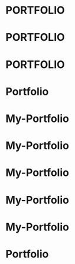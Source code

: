 # PORTFOLIO
# PORTFOLIO
# PORTFOLIO
# Portfolio
# My-Portfolio
# My-Portfolio
# My-Portfolio
# My-Portfolio
# My-Portfolio
# Portfolio
